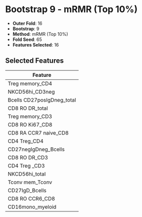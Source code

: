 # Bootstrap 9 - mRMR (Top 10%)

- **Outer Fold**: 16
- **Bootstrap**: 9
- **Method**: mRMR (Top 10%)
- **Fold Seed**: 65
- **Features Selected**: 16

## Selected Features

| Feature |
|---------|
| Treg memory_CD4 |
| NKCD56hi_CD3neg |
| Bcells CD27posIgDneg_total |
| CD8 RO DR_total |
| Treg memory_CD3 |
| CD8 RO Ki67_CD8 |
| CD8 RA CCR7 naive_CD8 |
| CD4 Treg_CD4 |
| CD27negIgDneg_Bcells |
| CD8 RO DR_CD3 |
| CD4 Treg _CD3 |
| NKCD56hi_total |
| Tconv mem_Tconv |
| CD27IgD_Bcells |
| CD8 RO CCR6_CD8 |
| CD16mono_myeloid |

